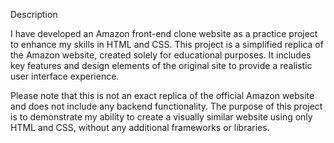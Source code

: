 Description

I have developed an Amazon front-end clone website as a practice project to enhance my skills in HTML and CSS. This project is a simplified replica of the Amazon website, created solely for educational purposes. It includes key features and design elements of the original site to provide a realistic user interface experience.

Please note that this is not an exact replica of the official Amazon website and does not include any backend functionality. The purpose of this project is to demonstrate my ability to create a visually similar website using only HTML and CSS, without any additional frameworks or libraries.
